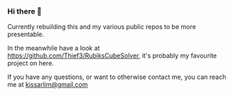 ### Hi there 👋

Currently rebuilding this and my various public repos to be more presentable.

In the meanwhile have a look at https://github.com/Thief3/RubiksCubeSolver, it's probably my favourite project on here.

If you have any questions, or want to otherwise contact me, you can reach me at kissarlim@gmail.com

<!--
**Thief3/Thief3** is a ✨ _special_ ✨ repository because its `README.md` (this file) appears on your GitHub profile.

Here are some ideas to get you started:

- 🔭 I’m currently working on ...
- 🌱 I’m currently learning ...
- 👯 I’m looking to collaborate on ...
- 🤔 I’m looking for help with ...
- 💬 Ask me about ...
- 📫 How to reach me: ...
- 😄 Pronouns: ...
- ⚡ Fun fact: ...
-->
